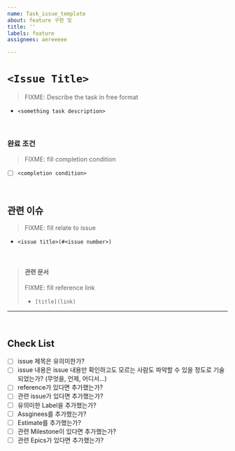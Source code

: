 ```yaml
---
name: Task_issue_template
about: feature 구현 및
title: ''
labels: feature
assignees: aereeeee

---
```


# `<Issue Title>`

> FIXME: Describe the task in free format

- `<something task description>`

<br>

### 완료 조건

> FIXME: fill completion condition

- [ ] `<completion condition>`

<br>

## 관련 이슈

> FIXME: fill relate to issue

- `<issue title>(#<issue number>)`

<br>

> #### 관련 문서
>
> FIXME: fill reference link
>
> - `[title](link)`

---

<br>

## Check List

- [ ] issue 제목은 유의미한가?
- [ ] issue 내용은 issue 내용만 확인하고도 모르는 사람도 파악할 수 있을 정도로 기술되었는가? (무엇을, 언제, 어디서...)
- [ ] reference가 있다면 추가했는가?
- [ ] 관련 issue가 있다면 추가했는가?
- [ ] 유의미한 Label을 추가했는가?
- [ ] Assginees를 추가했는가?
- [ ] Estimate를 추가했는가?
- [ ] 관련 Milestone이 있다면 추가했는가?
- [ ] 관련 Epics가 있다면 추가했는가?
